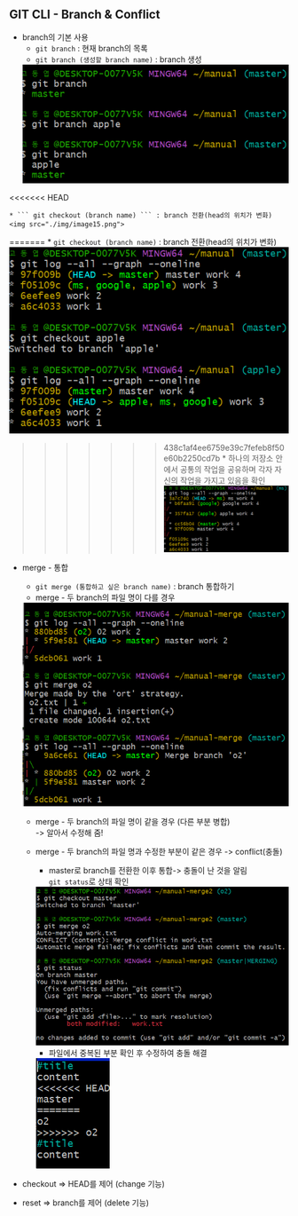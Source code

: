 ## GIT CLI - Branch & Conflict

* branch의 기본 사용  
    * ``` git branch ``` : 현재 branch의 목록 
    * ``` git branch (생성할 branch name) ``` : branch 생성
    <img src="./img/image14.png">
<<<<<<< HEAD

    * ``` git checkout (branch name) ``` : branch 전환(head의 위치가 변화)  
    <img src="./img/image15.png">

=======
    * ``` git checkout (branch name) ``` : branch 전환(head의 위치가 변화)  
    <img src="./img/image15.png">
>>>>>>> 438c1af4ee6759e39c7fefeb8f50e60b2250cd7b
    * 하나의 저장소 안에서 공통의 작업을 공유하며 각자 자신의 작업을 가지고 있음을 확인  
    <img src="./img/image16.png">  

* merge - 통합  
    * ``` git merge (통합하고 싶은 branch name) ``` : branch 통합하기  
    * merge - 두 branch의 파일 명이 다를 경우   
    <img src="./img/image17.png">

    * merge - 두 branch의 파일 명이 같을 경우 (다른 부분 병합)  
    -> 알아서 수정해 줌!

    *  merge - 두 branch의 파일 명과 수정한 부분이 같은 경우 -> conflict(충돌)  
        * master로 branch를 전환한 이후 통합-> 충돌이 난 것을 알림  
          ```git status```로 상태 확인  
        <img src="./img/image18.png">
          
        * 파일에서 중복된 부분 확인 후 수정하여 충돌 해결  
        <img src="./img/image19.png">  

* checkout => HEAD를 제어  (change 기능)
* reset => branch를 제어  (delete 기능)





